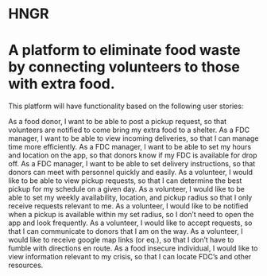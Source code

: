 # HNGR
# A platform to eliminate food waste by connecting volunteers to those with extra food.

This platform will have functionality based on the following user stories: 

As a food donor, I want to be able to post a pickup request, so that volunteers are notified to come bring my extra food to a shelter. 
As a FDC manager, I want to be able to view incoming deliveries, so that I can manage time more efficiently. 
As a FDC manager, I want to be able to set my hours and location on the app, so that donors know if my FDC is available for drop off. 
As a FDC manager, I want to be able to set delivery instructions, so that donors can meet with personnel quickly and easily. 
As a volunteer, I would like to be able to view pickup requests, so that I can determine the best pickup for my schedule on a given day.
As a volunteer, I would like to be able to set my weekly availability, location, and pickup radius so that I only receive requests relevant to me.
As a volunteer, I would like to be notified when a pickup is available within my set radius, so I don’t need to open the app and look frequently. 
As a volunteer, I would like to accept requests, so that I can communicate to donors that I am on the way.
As a volunteer, I would like to receive google map links (or eq.), so that I don’t have to fumble with directions en route. 
As a food insecure individual, I would like to view information relevant to my crisis, so that I can locate FDC’s and other resources. 
